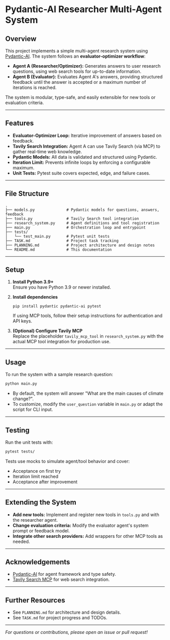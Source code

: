 # Pydantic-AI Researcher Multi-Agent System

## Overview

This project implements a simple multi-agent research system using [Pydantic-AI](https://github.com/pydantic/pydantic-ai). The system follows an **evaluator-optimizer workflow**:
- **Agent A (Researcher/Optimizer):** Generates answers to user research questions, using web search tools for up-to-date information.
- **Agent B (Evaluator):** Evaluates Agent A's answers, providing structured feedback until the answer is accepted or a maximum number of iterations is reached.

The system is modular, type-safe, and easily extensible for new tools or evaluation criteria.

---

## Features

- **Evaluator-Optimizer Loop:** Iterative improvement of answers based on feedback.
- **Tavily Search Integration:** Agent A can use Tavily Search (via MCP) to gather real-time web knowledge.
- **Pydantic Models:** All data is validated and structured using Pydantic.
- **Iteration Limit:** Prevents infinite loops by enforcing a configurable maximum.
- **Unit Tests:** Pytest suite covers expected, edge, and failure cases.

---

## File Structure

```
.
├── models.py              # Pydantic models for questions, answers, feedback
├── tools.py               # Tavily Search tool integration
├── research_system.py     # Agent definitions and tool registration
├── main.py                # Orchestration loop and entrypoint
├── tests/
│   └── test_main.py       # Pytest unit tests
├── TASK.md                # Project task tracking
├── PLANNING.md            # Project architecture and design notes
└── README.md              # This documentation
```

---

## Setup

1. **Install Python 3.9+**  
   Ensure you have Python 3.9 or newer installed.

2. **Install dependencies**  
   ```
   pip install pydantic pydantic-ai pytest
   ```
   If using MCP tools, follow their setup instructions for authentication and API keys.

3. **(Optional) Configure Tavily MCP**  
   Replace the placeholder `tavily_mcp_tool` in `research_system.py` with the actual MCP tool integration for production use.

---

## Usage

To run the system with a sample research question:

```bash
python main.py
```

- By default, the system will answer "What are the main causes of climate change?".
- To customize, modify the `user_question` variable in `main.py` or adapt the script for CLI input.

---

## Testing

Run the unit tests with:

```bash
pytest tests/
```

Tests use mocks to simulate agent/tool behavior and cover:
- Acceptance on first try
- Iteration limit reached
- Acceptance after improvement

---

## Extending the System

- **Add new tools:** Implement and register new tools in `tools.py` and with the researcher agent.
- **Change evaluation criteria:** Modify the evaluator agent's system prompt or feedback model.
- **Integrate other search providers:** Add wrappers for other MCP tools as needed.

---

## Acknowledgements

- [Pydantic-AI](https://github.com/pydantic/pydantic-ai) for agent framework and type safety.
- [Tavily Search MCP](https://github.com/tavily-ai/tavily-mcp) for web search integration.

---

## Further Resources

- See `PLANNING.md` for architecture and design details.
- See `TASK.md` for project progress and TODOs.

---

*For questions or contributions, please open an issue or pull request!*

